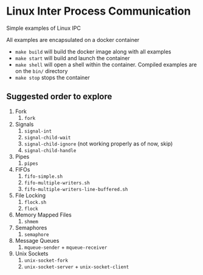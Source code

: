 # Linux Inter Process Communication

Simple examples of Linux IPC

All examples are encapsulated on a docker container

* `make build` will build the docker image along with all examples
* `make start` will build and launch the container
* `make shell` will open a shell within the container. Compiled examples are on the `bin/` directory
* `make stop` stops the container

## Suggested order to explore

1. Fork
    1. `fork`
2. Signals
    1. `signal-int`
    2. `signal-child-wait`
    3. `signal-child-ignore` (not working properly as of now, skip)
    4. `signal-child-handle`
3. Pipes
    1. `pipes`
4. FIFOs
    1. `fifo-simple.sh`
    2. `fifo-multiple-writers.sh`
    3. `fifo-multiple-writers-line-buffered.sh`
5. File Locking
    1. `flock.sh`
    2. `flock`
6. Memory Mapped Files
    1. `shmem`
7. Semaphores
    1. `semaphore`
8. Message Queues
    1. `mqueue-sender` + `mqueue-receiver`    
10. Unix Sockets
    1. `unix-socket-fork`
    2. `unix-socket-server` + `unix-socket-client`
